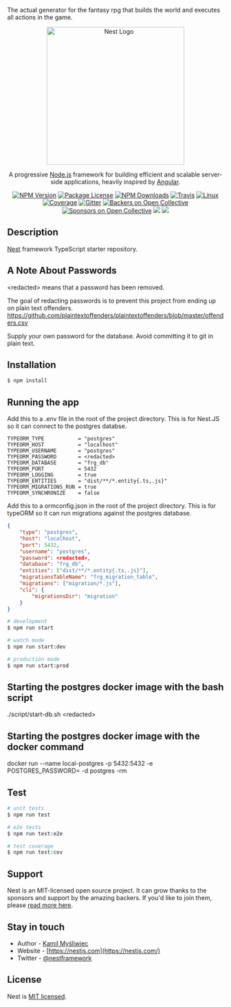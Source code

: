 The actual generator for the fantasy rpg that builds the world and executes all actions in the game.

<p align="center">
  <a href="http://nestjs.com/" target="blank"><img src="https://nestjs.com/img/logo_text.svg" width="320" alt="Nest Logo" /></a>
</p>

[travis-image]: https://api.travis-ci.org/nestjs/nest.svg?branch=master
[travis-url]: https://travis-ci.org/nestjs/nest
[linux-image]: https://img.shields.io/travis/nestjs/nest/master.svg?label=linux
[linux-url]: https://travis-ci.org/nestjs/nest

  <p align="center">A progressive <a href="http://nodejs.org" target="blank">Node.js</a> framework for building efficient and scalable server-side applications, heavily inspired by <a href="https://angular.io" target="blank">Angular</a>.</p>
    <p align="center">
<a href="https://www.npmjs.com/~nestjscore"><img src="https://img.shields.io/npm/v/@nestjs/core.svg" alt="NPM Version" /></a>
<a href="https://www.npmjs.com/~nestjscore"><img src="https://img.shields.io/npm/l/@nestjs/core.svg" alt="Package License" /></a>
<a href="https://www.npmjs.com/~nestjscore"><img src="https://img.shields.io/npm/dm/@nestjs/core.svg" alt="NPM Downloads" /></a>
<a href="https://travis-ci.org/nestjs/nest"><img src="https://api.travis-ci.org/nestjs/nest.svg?branch=master" alt="Travis" /></a>
<a href="https://travis-ci.org/nestjs/nest"><img src="https://img.shields.io/travis/nestjs/nest/master.svg?label=linux" alt="Linux" /></a>
<a href="https://coveralls.io/github/nestjs/nest?branch=master"><img src="https://coveralls.io/repos/github/nestjs/nest/badge.svg?branch=master#5" alt="Coverage" /></a>
<a href="https://gitter.im/nestjs/nestjs?utm_source=badge&utm_medium=badge&utm_campaign=pr-badge&utm_content=body_badge"><img src="https://badges.gitter.im/nestjs/nestjs.svg" alt="Gitter" /></a>
<a href="https://opencollective.com/nest#backer"><img src="https://opencollective.com/nest/backers/badge.svg" alt="Backers on Open Collective" /></a>
<a href="https://opencollective.com/nest#sponsor"><img src="https://opencollective.com/nest/sponsors/badge.svg" alt="Sponsors on Open Collective" /></a>
  <a href="https://paypal.me/kamilmysliwiec"><img src="https://img.shields.io/badge/Donate-PayPal-dc3d53.svg"/></a>
  <a href="https://twitter.com/nestframework"><img src="https://img.shields.io/twitter/follow/nestframework.svg?style=social&label=Follow"></a>
</p>
  <!--[![Backers on Open Collective](https://opencollective.com/nest/backers/badge.svg)](https://opencollective.com/nest#backer)
  [![Sponsors on Open Collective](https://opencollective.com/nest/sponsors/badge.svg)](https://opencollective.com/nest#sponsor)-->

## Description

[Nest](https://github.com/nestjs/nest) framework TypeScript starter repository.

## A Note About Passwords

\<redacted\> means that a password has been removed.

The goal of redacting passwords is to prevent this project from ending up on plain text offenders.
https://github.com/plaintextoffenders/plaintextoffenders/blob/master/offenders.csv

Supply your own password for the database. Avoid committing it to git in plain text.

## Installation

```bash
$ npm install
```

## Running the app

Add this to a .env file in the root of the project directory.
This is for Nest.JS so it can connect to the postgres databse.
```env
TYPEORM_TYPE           = "postgres"
TYPEORM_HOST           = "localhost"
TYPEORM_USERNAME       = "postgres"
TYPEORM_PASSWORD       = <redacted>
TYPEORM_DATABASE       = "frg_db"
TYPEORM_PORT           = 5432
TYPEORM_LOGGING        = true
TYPEORM_ENTITIES       = "dist/**/*.entity{.ts,.js}"
TYPEORM_MIGRATIONS_RUN = true
TYPEORM_SYNCHRONIZE    = false
```

Add this to a ormconfig.json in the root of the project directory.
This is for typeORM so it can run migrations against the postgres database.
```json
{
    "type": "postgres",
    "host": "localhost",
    "port": 5432,
    "username": "postgres",
    "password": <redacted>,
    "database": "frg_db",
    "entities": ["dist/**/*.entity{.ts,.js}"],
    "migrationsTableName": "frg_migration_table",
    "migrations": ["migration/*.js"],
    "cli": {
        "migrationsDir": "migration"
    }
}
```

```bash
# development
$ npm run start

# watch mode
$ npm run start:dev

# production mode
$ npm run start:prod
```

## Starting the postgres docker image with the bash script
./script/start-db.sh \<redacted\>


## Starting the postgres docker image with the docker command
docker run --name local-postgres -p 5432:5432 -e POSTGRES_PASSWORD=<redacted> -d postgres -rm

## Test

```bash
# unit tests
$ npm run test

# e2e tests
$ npm run test:e2e

# test coverage
$ npm run test:cov
```

## Support

Nest is an MIT-licensed open source project. It can grow thanks to the sponsors and support by the amazing backers. If you'd like to join them, please [read more here](https://docs.nestjs.com/support).

## Stay in touch

- Author - [Kamil Myśliwiec](https://kamilmysliwiec.com)
- Website - [https://nestjs.com](https://nestjs.com/)
- Twitter - [@nestframework](https://twitter.com/nestframework)

## License

  Nest is [MIT licensed](LICENSE).
